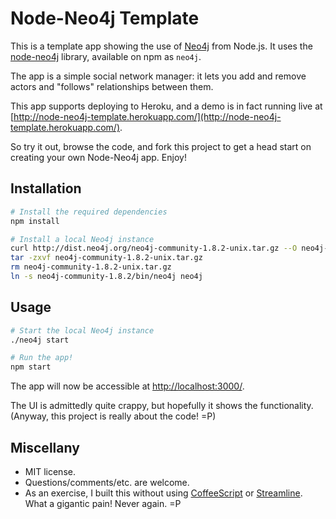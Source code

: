 # Node-Neo4j Template

This is a template app showing the use of [Neo4j][] from Node.js. It uses the
[node-neo4j][] library, available on npm as `neo4j`.

The app is a simple social network manager: it lets you add and remove actors
and "follows" relationships between them.

This app supports deploying to Heroku, and a demo is in fact running live at
[http://node-neo4j-template.herokuapp.com/](http://node-neo4j-template.herokuapp.com/).

So try it out, browse the code, and fork this project to get a head start on
creating your own Node-Neo4j app. Enjoy!


## Installation

```bash
# Install the required dependencies
npm install

# Install a local Neo4j instance
curl http://dist.neo4j.org/neo4j-community-1.8.2-unix.tar.gz --O neo4j-community-1.8.2-unix.tar.gz
tar -zxvf neo4j-community-1.8.2-unix.tar.gz
rm neo4j-community-1.8.2-unix.tar.gz
ln -s neo4j-community-1.8.2/bin/neo4j neo4j
```


## Usage

```bash
# Start the local Neo4j instance
./neo4j start

# Run the app!
npm start
```

The app will now be accessible at [http://localhost:3000/](http://localhost:3000/).

The UI is admittedly quite crappy, but hopefully it shows the functionality.
(Anyway, this project is really about the code! =P)


## Miscellany

- MIT license.
- Questions/comments/etc. are welcome.
- As an exercise, I built this without using [CoffeeScript][coffeescript] or
  [Streamline][streamline]. What a gigantic pain! Never again. =P


[Neo4j]: http://www.neo4j.org/
[node-neo4j]: https://github.com/thingdom/node-neo4j

[coffeescript]: http://www.coffeescript.org/
[streamline]: https://github.com/Sage/streamlinejs
